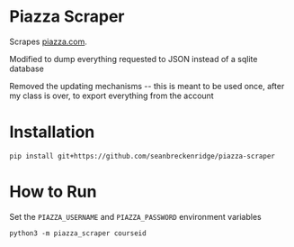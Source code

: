 # Piazza Scraper

Scrapes [piazza.com](http://piazza.com).

Modified to dump everything requested to JSON instead of a sqlite database

Removed the updating mechanisms -- this is meant to be used once, after my class is over, to export everything from the account

# Installation

```
pip install git+https://github.com/seanbreckenridge/piazza-scraper
```

# How to Run

Set the `PIAZZA_USERNAME` and `PIAZZA_PASSWORD` environment variables

```
python3 -m piazza_scraper courseid
```
